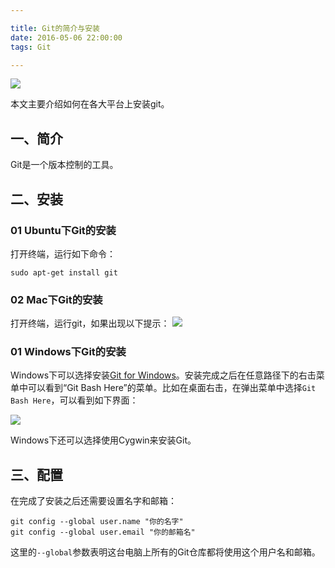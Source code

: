 ```yaml
---

title: Git的简介与安装
date: 2016-05-06 22:00:00
tags: Git

---
```


![][00]


本文主要介绍如何在各大平台上安装git。

<!---more--->

## 一、简介

Git是一个版本控制的工具。

## 二、安装

### 01 Ubuntu下Git的安装
打开终端，运行如下命令：

```
sudo apt-get install git
```

### 02 Mac下Git的安装
打开终端，运行git，如果出现以下提示：
![][01]

### 01 Windows下Git的安装
Windows下可以选择安装[Git for Windows](https://git-for-windows.github.io)。安装完成之后在任意路径下的右击菜单中可以看到“Git Bash Here”的菜单。比如在桌面右击，在弹出菜单中选择`Git Bash Here`，可以看到如下界面：

![][02]

Windows下还可以选择使用Cygwin来安装Git。

## 三、配置

在完成了安装之后还需要设置名字和邮箱：

```
git config --global user.name "你的名字"
git config --global user.email "你的邮箱名"

```
这里的`--global`参数表明这台电脑上所有的Git仓库都将使用这个用户名和邮箱。


[00]: /img/2016/05/16050602/00.png
[01]: /img/2016/05/16050602/01.jpg
[02]: /img/2016/05/16050602/02.png
[03]: /img/2016/05/16050602/03.png
[04]: /img/2016/05/16050602/04.png
[05]: /img/2016/05/16050602/05.png
[06]: /img/2016/05/16050602/06.png
[07]: /img/2016/05/16050602/07.png
[08]: /img/2016/05/16050602/08.png
[09]: /img/2016/05/16050602/09.png
[10]: /img/2016/05/16050602/10.png
[11]: /img/2016/05/16050602/11.png
[12]: /img/2016/05/16050602/12.png
[13]: /img/2016/05/16050602/13.png
[14]: /img/2016/05/16050602/14.png
[15]: /img/2016/05/16050602/15.png
